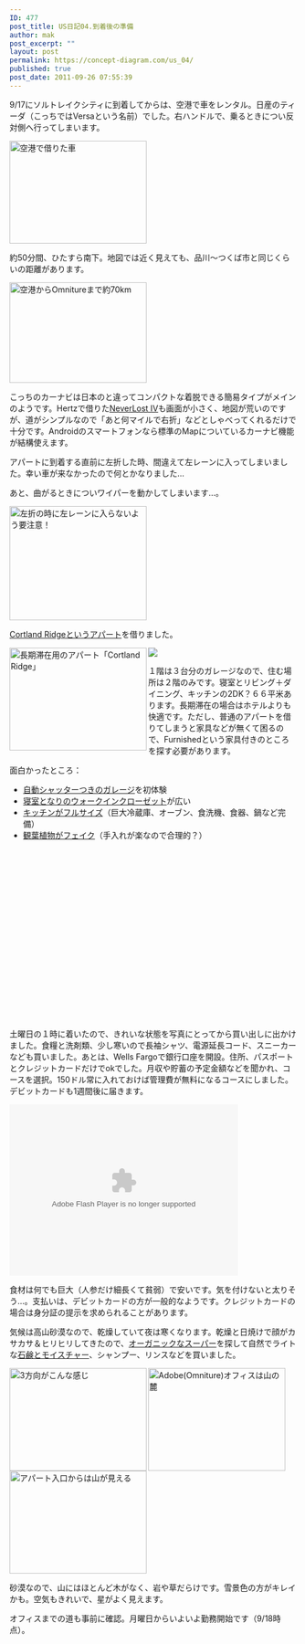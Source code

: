 ```yaml
---
ID: 477
post_title: US日記04.到着後の準備
author: mak
post_excerpt: ""
layout: post
permalink: https://concept-diagram.com/us_04/
published: true
post_date: 2011-09-26 07:55:39
---
```

9/17にソルトレイクシティに到着してからは、空港で車をレンタル。日産のティーダ（こっちではVersaという名前）でした。右ハンドルで、乗るときについ反対側へ行ってしまいます。

<a title="空港で借りた車 by mak00s, on Flickr" href="http://www.flickr.com/photos/27261559@N06/6165405806/"><img src="http://farm7.static.flickr.com/6164/6165405806_65eccc85a0_m.jpg" alt="空港で借りた車" width="240" height="180" /></a>

約50分間、ひたすら南下。地図では近く見えても、品川～つくば市と同じくらいの距離があります。

<a title="空港からOmnitureまで約70km by mak00s, on Flickr" href="http://www.flickr.com/photos/27261559@N06/6182383149/"><img src="http://farm7.static.flickr.com/6178/6182383149_72c833346c_m.jpg" alt="空港からOmnitureまで約70km" width="240" height="176" /></a>

こっちのカーナビは日本のと違ってコンパクトな着脱できる簡易タイプがメインのようです。Hertzで借りた<a href="http://www.neverlost.com/neverlostinfo.aspx">NeverLost IV</a>も画面が小さく、地図が荒いのですが、道がシンプルなので「あと何マイルで右折」などとしゃべってくれるだけで十分です。Androidのスマートフォンなら標準のMapについているカーナビ機能が結構使えます。

アパートに到着する直前に左折した時、間違えて左レーンに入ってしまいました。幸い車が来なかったので何とかなりました...

あと、曲がるときについワイパーを動かしてしまいます...。

<a title="左折の時に左レーンに入らないよう要注意！ by mak00s, on Flickr" href="http://www.flickr.com/photos/27261559@N06/6182980688/"><img src="http://farm7.static.flickr.com/6156/6182980688_7360177cb4_m.jpg" alt="左折の時に左レーンに入らないよう要注意！" width="240" height="200" /></a>

<a href="http://www.oakwood.com/furnished-apartments/furnished/US/UT/Orem/prop238.html">Cortland Ridgeというアパート</a>を借りました。

<a title="長期滞在用のアパート「Cortland Ridge」 by mak00s, on Flickr" href="http://www.flickr.com/photos/27261559@N06/6156929427/"><img src="http://farm7.static.flickr.com/6082/6156929427_802bdd4d67_m.jpg" alt="長期滞在用のアパート「Cortland Ridge」" width="240" height="180" align="left" /></a><img src="http://image.apartmentguide.com/imgr/a349a9f9afa1a2cf55400ba55f7cf17f/550-367/" />

１階は３台分のガレージなので、住む場所は２階のみです。寝室とリビング＋ダイニング、キッチンの2DK？６６平米あります。長期滞在の場合はホテルよりも快適です。ただし、普通のアパートを借りてしまうと家具などが無くて困るので、Furnishedという家具付きのところを探す必要があります。

面白かったところ：
<ul>
 	<li><a href="http://www.flickr.com/photos/27261559@N06/6157472852/">自動シャッターつきのガレージ</a>を初体験</li>
 	<li><a href="http://www.flickr.com/photos/27261559@N06/6157481294/">寝室となりのウォークインクローゼット</a>が広い</li>
 	<li><a href="http://www.flickr.com/photos/27261559@N06/6157474992/">キッチンがフルサイズ</a>（巨大冷蔵庫、オーブン、食洗機、食器、鍋など完備）</li>
 	<li><a href="http://www.flickr.com/photos/27261559@N06/6158924171/">観葉植物がフェイク</a>（手入れが楽なので合理的？）</li>
</ul>
<object width="400" height="300" data-mce-fragment="1"></object>

土曜日の１時に着いたので、きれいな状態を写真にとってから買い出しに出かけました。食糧と洗剤類、少し寒いので長袖シャツ、電源延長コード、スニーカーなども買いました。あとは、Wells Fargoで銀行口座を開設。住所、パスポートとクレジットカードだけでokでした。月収や貯蓄の予定金額などを聞かれ、コースを選択。150ドル常に入れておけば管理費が無料になるコースにしました。デビットカードも1週間後に届きます。

<object width="400" height="300"><param name="flashvars" value="offsite=true&amp;lang=en-us&amp;page_show_url=%2Fphotos%2F27261559%40N06%2Ftags%2Fcortlandridge%2Fshow%2F&amp;page_show_back_url=%2Fphotos%2F27261559%40N06%2Ftags%2Fcortlandridge%2F&amp;user_id=27261559@N06&amp;tags=cortlandridge&amp;jump_to=&amp;start_index=" /><param name="movie" value="http://www.flickr.com/apps/slideshow/show.swf?v=107931" /><param name="allowFullScreen" value="true" /><embed allowfullscreen="allowfullscreen" flashvars="offsite=true&amp;lang=en-us&amp;page_show_url=%2Fphotos%2F27261559%40N06%2Ftags%2Fcortlandridge%2Fshow%2F&amp;page_show_back_url=%2Fphotos%2F27261559%40N06%2Ftags%2Fcortlandridge%2F&amp;user_id=27261559@N06&amp;tags=cortlandridge&amp;jump_to=&amp;start_index=" height="300" src="http://www.flickr.com/apps/slideshow/show.swf?v=107931" type="application/x-shockwave-flash" width="400" /></object>

食材は何でも巨大（人参だけ細長くて貧弱）で安いです。気を付けないと太りそう...。支払いは、デビットカードの方が一般的なようです。クレジットカードの場合は身分証の提示を求められることがあります。

気候は高山砂漠なので、乾燥していて夜は寒くなります。乾燥と日焼けで顔がカサカサ＆ヒリヒリしてきたので、<a href="http://www.goodearthnaturalfoods.com/">オーガニックなスーパー</a>を探して自然でライトな<a href="mailto:http://www.flickr.com/photos/27261559@N06/6181463809/in/photostream">石鹸とモイスチャー</a>、シャンプー、リンスなどを買いました。

<a title="3方向がこんな感じ by mak00s, on Flickr" href="http://www.flickr.com/photos/27261559@N06/6177864283/"><img src="http://farm7.static.flickr.com/6180/6177864283_d1a897df24_m.jpg" alt="3方向がこんな感じ" width="240" height="180" align="left" /></a><a title="Adobe(Omniture)オフィスは山の麓 by mak00s, on Flickr" href="http://www.flickr.com/photos/27261559@N06/6160988509/"><img src="http://farm7.static.flickr.com/6169/6160988509_74729a0850_m.jpg" alt="Adobe(Omniture)オフィスは山の麓" width="240" height="180" /></a> <a title="アパート入口からは山が見える by mak00s, on Flickr" href="http://www.flickr.com/photos/27261559@N06/6160986051/"><img src="http://farm7.static.flickr.com/6169/6160986051_be13325448_m.jpg" alt="アパート入口からは山が見える" width="240" height="180" /></a>

砂漠なので、山にはほとんど木がなく、岩や草だらけです。雪景色の方がキレイかも。空気もきれいで、星がよく見えます。

オフィスまでの道も事前に確認。月曜日からいよいよ勤務開始です（9/18時点）。